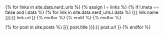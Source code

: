 {% for links in site.data.nerd_urls %}
{% assign l = links %}
{% if l.meta == false and l.data %}
{% for link in site.data.nerd_urls.l.data %}
[{{ link.name }}]:{{ link.url }}
{% endfor %}
{% endif %}
{% endfor %}

{% for post in site.posts %}
[{{ post.title }}]:{{ post.url }}
{% endfor %}